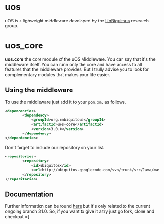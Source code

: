 uos
========

uOS is a lighweight middleware developed by the [UnBiquitous](http://www.unbiquitous.org) research group.


uos_core
========

**uos.core** the core module of the uOS Middleware. You can say that it's the middleware itself. You can runn only the core and have access to all features that the middleware provides. But I trully advise you to look for complementary modules that makes your life easier.


Using the middleware
-----------

To use the middleware just add it to your `pom.xml` as follows.

```xml
<dependencies>
		<dependency>
			<groupId>org.unbiquitous</groupId>
			<artifactId>uos-core</artifactId>
			<version>3.0.0</version>
		</dependency>
</dependencies>
```

Don't forget to include our repository on your list.

```xml
<repositories>
		<repository>
			<id>ubiquitos</id>
			<url>http://ubiquitos.googlecode.com/svn/trunk/src/Java/maven/</url>
		</repository>
</repositories>
```

Documentation
-----------

Further information can be found [here]() but it's only related to the current ongoing branch 3.1.0. So, if you want to give it a try just go fork, clone and checkout =]
